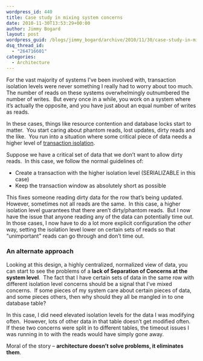 ```yaml
---
wordpress_id: 440
title: Case study in mixing system concerns
date: 2010-11-30T13:53:29+00:00
author: Jimmy Bogard
layout: post
wordpress_guid: /blogs/jimmy_bogard/archive/2010/11/30/case-study-in-mixing-system-concerns.aspx
dsq_thread_id:
  - "264716601"
categories:
  - Architecture
---
```

For the vast majority of systems I’ve been involved with, transaction isolation levels were never something I really had to worry about too much.&#160; The number of reads on these systems overwhelmingly outnumbered the number of writes.&#160; But every once in a while, you work on a system where it’s actually the opposite, and you have just about an equal number of writes as reads.

In these cases, things like resource contention and database locks start to matter.&#160; You start caring about phantom reads, lost updates, dirty reads and the like.&#160; You run into a situation where some critical piece of data needs a higher level of [transaction isolation](http://en.wikipedia.org/wiki/Isolation_(database_systems)).

Suppose we have a critical set of data that we don’t want to allow dirty reads.&#160; In this case, we follow the normal guidelines of:

  * Create a transaction with the higher isolation level (SERIALIZABLE in this case)
  * Keep the transaction window as absolutely short as possible

This fixes someone reading dirty data for the row that’s being updated.&#160; However, sometimes not all reads are the same.&#160; In this case, a higher isolation level guarantees that there aren’t dirty/phantom reads.&#160; But I now have the issue that anyone reading any of the data can potentially time out.&#160; In those cases, I now have to do a lot more explicit configuration the _other_ way, setting the isolation level lower on certain sets of reads so that “unimportant” reads can go through and don’t time out.

### An alternate approach

Looking at this design, a highly centralized, normalized view of data, you can start to see the problems of a **lack of Separation of Concerns at the system level**.&#160; The fact that I have certain sets of data in the same row with different isolation level concerns should be a signal that I’ve mixed concerns.&#160; If some pieces of my system care about certain pieces of data, and some pieces others, then why should they all be mangled in to one database table?

In this case, I did need elevated isolation levels for the data I was modifying often.&#160; However, lots of other data in that table doesn’t get modified often.&#160; If these two concerns were split in to different tables, the timeout issues I was running in to with the reads would have simply gone away.

Moral of the story – **architecture doesn’t solve problems, it eliminates them**.